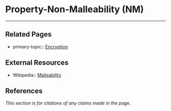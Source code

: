# Property-Non-Malleability (NM)


---
## Related Pages
- primary-topic:: [Encryption](https://wiki.uncloak.com/Encryption)

## External Resources
- Wikipedia:: [Malleability](https://en.wikipedia.org/wiki/Malleability_%28cryptography%29)

## References
*This section is for citations of any claims made in the page*.
